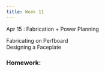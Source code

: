 ```yaml
---
title: Week 11
---
```


Apr 15
: Fabrication + Power Planning

Fabricating on Perfboard  
Designing a Faceplate

### Homework:
